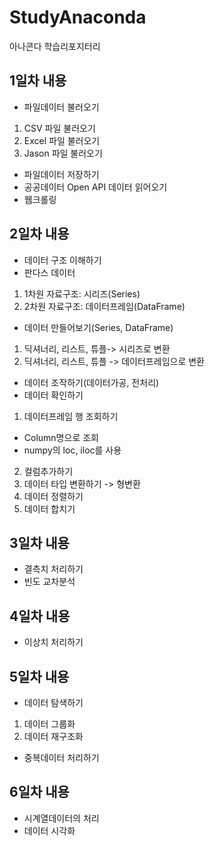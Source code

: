 # StudyAnaconda
아나콘다 학습리포지터리
## 1일차 내용
 - 파일데이터 불러오기
  1. CSV 파일 불러오기
  2. Excel 파일 불러오기
  3. Jason 파일 불러오기
 - 파일데이터 저장하기
 - 공공데이터 Open API 데이터 읽어오기
 - 웹크롤링

## 2일차 내용
 - 데이터 구조 이해하기
 - 판다스 데이터
  1. 1차원 자료구조: 시리즈(Series)
  2. 2차원 자료구조: 데이터프레임(DataFrame)
 - 데이터 만들어보기(Series, DataFrame)
  1. 딕셔너리, 리스트, 튜플-> 시리즈로 변환
  2. 딕셔너리, 리스트, 튜플 -> 데이터프레임으로 변환
 - 데이터 조작하기(데이터가공, 전처리)
 - 데이터 확인하기
  1. 데이터프레임 행 조회하기
   - Column명으로 조회
   - numpy의 loc, iloc를 사용
  2. 컬럼추가하기
  3. 데이터 타입 변환하기 -> 형변환
  4. 데이터 정렬하기
  5. 데이터 합치기

## 3일차 내용
 - 결측치 처리하기
 - 빈도 교차분석

## 4일차 내용
 - 이상치 처리하기

## 5일차 내용
 - 데이터 탐색하기
  1. 데이터 그룹화
  2. 데이터 재구조화
 - 중복데이터 처리하기
## 6일차 내용
 - 시계열데이터의 처리
 - 데이터 시각화